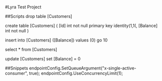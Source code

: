 #Lyra Test Project

##Scripts
drop table [Customers]

create table [Customers] (
	[Id] int not null primary key identity(1,1(,
	[Balance] int not null
)

insert into [Customers] ([Balance]) values (0)
go 10

select * from [Customers]

update [Customers] set [Balance] = 0

##Snippets
endpointConfig.SetQueueArgument("x-single-active-consumer", true);
endpointConfig.UseConcurrencyLimit(1);